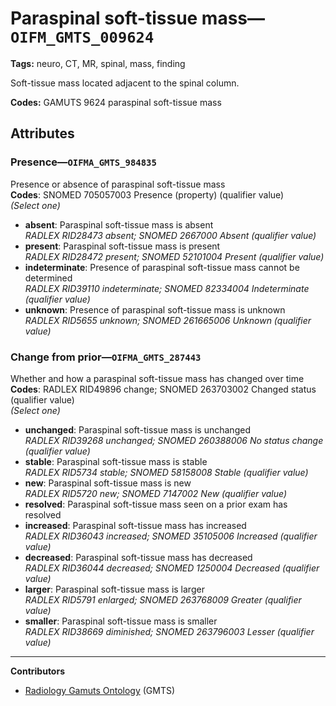# Paraspinal soft-tissue mass—`OIFM_GMTS_009624`

**Tags:** neuro, CT, MR, spinal, mass, finding

Soft-tissue mass located adjacent to the spinal column.

**Codes:** GAMUTS 9624 paraspinal soft-tissue mass

## Attributes

### Presence—`OIFMA_GMTS_984835`

Presence or absence of paraspinal soft-tissue mass  
**Codes**: SNOMED 705057003 Presence (property) (qualifier value)  
*(Select one)*

- **absent**: Paraspinal soft-tissue mass is absent  
_RADLEX RID28473 absent; SNOMED 2667000 Absent (qualifier value)_
- **present**: Paraspinal soft-tissue mass is present  
_RADLEX RID28472 present; SNOMED 52101004 Present (qualifier value)_
- **indeterminate**: Presence of paraspinal soft-tissue mass cannot be determined  
_RADLEX RID39110 indeterminate; SNOMED 82334004 Indeterminate (qualifier value)_
- **unknown**: Presence of paraspinal soft-tissue mass is unknown  
_RADLEX RID5655 unknown; SNOMED 261665006 Unknown (qualifier value)_

### Change from prior—`OIFMA_GMTS_287443`

Whether and how a paraspinal soft-tissue mass has changed over time  
**Codes**: RADLEX RID49896 change; SNOMED 263703002 Changed status (qualifier value)  
*(Select one)*

- **unchanged**: Paraspinal soft-tissue mass is unchanged  
_RADLEX RID39268 unchanged; SNOMED 260388006 No status change (qualifier value)_
- **stable**: Paraspinal soft-tissue mass is stable  
_RADLEX RID5734 stable; SNOMED 58158008 Stable (qualifier value)_
- **new**: Paraspinal soft-tissue mass is new  
_RADLEX RID5720 new; SNOMED 7147002 New (qualifier value)_
- **resolved**: Paraspinal soft-tissue mass seen on a prior exam has resolved  
- **increased**: Paraspinal soft-tissue mass has increased  
_RADLEX RID36043 increased; SNOMED 35105006 Increased (qualifier value)_
- **decreased**: Paraspinal soft-tissue mass has decreased  
_RADLEX RID36044 decreased; SNOMED 1250004 Decreased (qualifier value)_
- **larger**: Paraspinal soft-tissue mass is larger  
_RADLEX RID5791 enlarged; SNOMED 263768009 Greater (qualifier value)_
- **smaller**: Paraspinal soft-tissue mass is smaller  
_RADLEX RID38669 diminished; SNOMED 263796003 Lesser (qualifier value)_

---

**Contributors**

- [Radiology Gamuts Ontology](https://gamuts.net/) (GMTS)